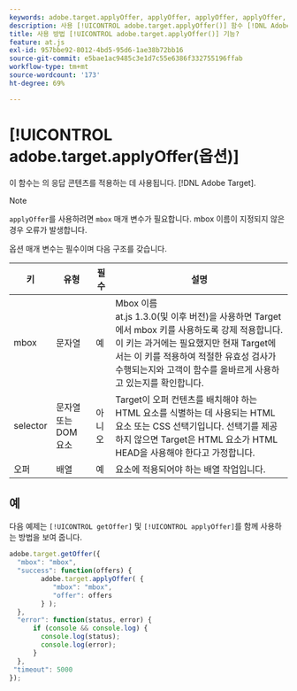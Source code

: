 ```yaml
---
keywords: adobe.target.applyOffer, applyOffer, applyOffer, applyOffer, at.js, 함수, 함수, $8
description: 사용 [!UICONTROL adobe.target.applyOffer()] 함수 [!DNL Adobe Target] at.js JavaScript 라이브러리를 사용하여 응답 콘텐츠를 적용할 수 있습니다.
title: 사용 방법 [!UICONTROL adobe.target.applyOffer()] 기능?
feature: at.js
exl-id: 957bbe92-8012-4bd5-95d6-1ae38b72bb16
source-git-commit: e5bae1ac9485c3e1d7c55e6386f332755196ffab
workflow-type: tm+mt
source-wordcount: '173'
ht-degree: 69%

---
```


# [!UICONTROL adobe.target.applyOffer(옵션)]

이 함수는 의 응답 콘텐츠를 적용하는 데 사용됩니다. [!DNL Adobe Target].

>[!NOTE]
>
>`applyOffer`를 사용하려면 `mbox` 매개 변수가 필요합니다. mbox 이름이 지정되지 않은 경우 오류가 발생합니다.

옵션 매개 변수는 필수이며 다음 구조를 갖습니다.

| 키 | 유형 | 필수 | 설명 |
|--- |--- |--- |--- |
| mbox | 문자열 | 예 | Mbox 이름<br />at.js 1.3.0(및 이후 버전)을 사용하면 Target에서 mbox 키를 사용하도록 강제 적용합니다. 이 키는 과거에는 필요했지만 현재 Target에서는 이 키를 적용하여 적절한 유효성 검사가 수행되는지와 고객이 함수를 올바르게 사용하고 있는지를 확인합니다. |
| selector | 문자열 또는 DOM 요소 | 아니오 | Target이 오퍼 컨텐츠를 배치해야 하는 HTML 요소를 식별하는 데 사용되는 HTML 요소 또는 CSS 선택기입니다. 선택기를 제공하지 않으면 Target은 HTML 요소가 HTML HEAD을 사용해야 한다고 가정합니다. |
| 오퍼 | 배열 | 예 | 요소에 적용되어야 하는 배열 작업입니다. |

## 예

다음 예제는 `[!UICONTROL getOffer]` 및 `[!UICONTROL applyOffer]`를 함께 사용하는 방법을 보여 줍니다.

```javascript {line-numbers="true"}
adobe.target.getOffer({   
  "mbox": "mbox",   
  "success": function(offers) {           
        adobe.target.applyOffer( {  
           "mbox": "mbox", 
           "offer": offers  
        } ); 
  },   
  "error": function(status, error) {           
      if (console && console.log) { 
        console.log(status); 
        console.log(error); 
      } 
  }, 
 "timeout": 5000 
}); 
```
